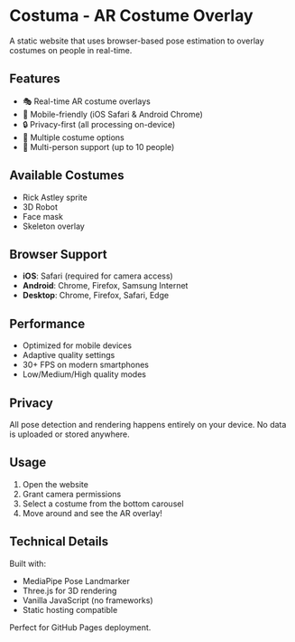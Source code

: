 # Costuma - AR Costume Overlay

A static website that uses browser-based pose estimation to overlay costumes on people in real-time.

## Features

- 🎭 Real-time AR costume overlays
- 📱 Mobile-friendly (iOS Safari & Android Chrome)
- 🔒 Privacy-first (all processing on-device)
- 🎲 Multiple costume options
- 👥 Multi-person support (up to 10 people)

## Available Costumes

- Rick Astley sprite
- 3D Robot
- Face mask
- Skeleton overlay

## Browser Support

- **iOS**: Safari (required for camera access)
- **Android**: Chrome, Firefox, Samsung Internet
- **Desktop**: Chrome, Firefox, Safari, Edge

## Performance

- Optimized for mobile devices
- Adaptive quality settings
- 30+ FPS on modern smartphones
- Low/Medium/High quality modes

## Privacy

All pose detection and rendering happens entirely on your device. No data is uploaded or stored anywhere.

## Usage

1. Open the website
2. Grant camera permissions
3. Select a costume from the bottom carousel
4. Move around and see the AR overlay!

## Technical Details

Built with:
- MediaPipe Pose Landmarker
- Three.js for 3D rendering
- Vanilla JavaScript (no frameworks)
- Static hosting compatible

Perfect for GitHub Pages deployment.